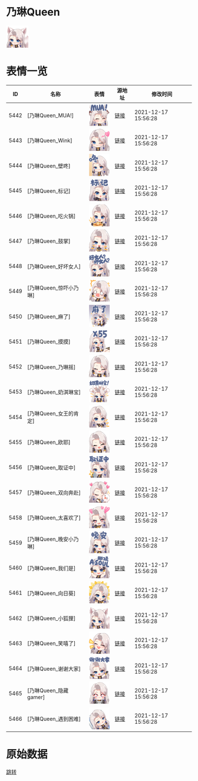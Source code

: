 # 乃琳Queen

<img src="./cover.png" height="60" alt="cover" />

# 表情一览

|ID|名称|表情|源地址|修改时间|
|----|----|----|----|----|
|5442|[乃琳Queen_MUA!]|<img src="./pic/005442_%5B乃琳Queen_MUA!%5D.png" height="60" alt="MUA!"/>|[链接](http://i0.hdslb.com/bfs/emote/b31d1d7edd2991930d82865150b6d519cd17f125.png)|2021-12-17 15:56:28|
|5443|[乃琳Queen_Wink]|<img src="./pic/005443_%5B乃琳Queen_Wink%5D.png" height="60" alt="Wink"/>|[链接](http://i0.hdslb.com/bfs/emote/f938220f23b65795acc9fa34d983f11f943f5028.png)|2021-12-17 15:56:28|
|5444|[乃琳Queen_壁咚]|<img src="./pic/005444_%5B乃琳Queen_壁咚%5D.png" height="60" alt="壁咚"/>|[链接](http://i0.hdslb.com/bfs/emote/72ce9fede252e3d91f8b6501cd1af76a2f4f7079.png)|2021-12-17 15:56:28|
|5445|[乃琳Queen_标记]|<img src="./pic/005445_%5B乃琳Queen_标记%5D.png" height="60" alt="标记"/>|[链接](http://i0.hdslb.com/bfs/emote/2e6c8642f450a618cf7a7347938481be9b5904b4.png)|2021-12-17 15:56:28|
|5446|[乃琳Queen_吃火锅]|<img src="./pic/005446_%5B乃琳Queen_吃火锅%5D.png" height="60" alt="吃火锅"/>|[链接](http://i0.hdslb.com/bfs/emote/bc2db2da18785288df524f6b00b17576d2051f7a.png)|2021-12-17 15:56:28|
|5447|[乃琳Queen_鼓掌]|<img src="./pic/005447_%5B乃琳Queen_鼓掌%5D.png" height="60" alt="鼓掌"/>|[链接](http://i0.hdslb.com/bfs/emote/d75ba7019ad541892d3a233f60c3f319e5686cfc.png)|2021-12-17 15:56:28|
|5448|[乃琳Queen_好坏女人]|<img src="./pic/005448_%5B乃琳Queen_好坏女人%5D.png" height="60" alt="好坏女人"/>|[链接](http://i0.hdslb.com/bfs/emote/0d22d81ab603741f267fa643803ccdaa0b9353b9.png)|2021-12-17 15:56:28|
|5449|[乃琳Queen_惊吓小乃琳]|<img src="./pic/005449_%5B乃琳Queen_惊吓小乃琳%5D.png" height="60" alt="惊吓小乃琳"/>|[链接](http://i0.hdslb.com/bfs/emote/9efbe527e88868748c198f9354de03deae50ffb1.png)|2021-12-17 15:56:28|
|5450|[乃琳Queen_麻了]|<img src="./pic/005450_%5B乃琳Queen_麻了%5D.png" height="60" alt="麻了"/>|[链接](http://i0.hdslb.com/bfs/emote/9c4c6788478bf617c0ac2d791aeff39ffe3c3b88.png)|2021-12-17 15:56:28|
|5451|[乃琳Queen_摸摸]|<img src="./pic/005451_%5B乃琳Queen_摸摸%5D.png" height="60" alt="摸摸"/>|[链接](http://i0.hdslb.com/bfs/emote/a5992fd268bd6e8e476812304a135db8727d713d.png)|2021-12-17 15:56:28|
|5452|[乃琳Queen_乃琳摇]|<img src="./pic/005452_%5B乃琳Queen_乃琳摇%5D.png" height="60" alt="乃琳摇"/>|[链接](http://i0.hdslb.com/bfs/emote/b138113f805af6ceb0ca98e8a1909eeef509c2ae.png)|2021-12-17 15:56:28|
|5453|[乃琳Queen_奶淇琳宝]|<img src="./pic/005453_%5B乃琳Queen_奶淇琳宝%5D.png" height="60" alt="奶淇琳宝"/>|[链接](http://i0.hdslb.com/bfs/emote/e51a3db8c72ff019f29fdfdee00924d2e43c75a0.png)|2021-12-17 15:56:28|
|5454|[乃琳Queen_女王的肯定]|<img src="./pic/005454_%5B乃琳Queen_女王的肯定%5D.png" height="60" alt="女王的肯定"/>|[链接](http://i0.hdslb.com/bfs/emote/8ac51f6c140678129395e9c1403c5975fbafc055.png)|2021-12-17 15:56:28|
|5455|[乃琳Queen_欧耶]|<img src="./pic/005455_%5B乃琳Queen_欧耶%5D.png" height="60" alt="欧耶"/>|[链接](http://i0.hdslb.com/bfs/emote/02d07d9b6703c0731e6e121509f71cba8da03e4c.png)|2021-12-17 15:56:28|
|5456|[乃琳Queen_取证中]|<img src="./pic/005456_%5B乃琳Queen_取证中%5D.png" height="60" alt="取证中"/>|[链接](http://i0.hdslb.com/bfs/emote/d99a4219ff888ee8ea53c7f437395caf7e0c7761.png)|2021-12-17 15:56:28|
|5457|[乃琳Queen_双向奔赴]|<img src="./pic/005457_%5B乃琳Queen_双向奔赴%5D.png" height="60" alt="双向奔赴"/>|[链接](http://i0.hdslb.com/bfs/emote/2bdc245717d46e80a656630b9e6e2d56f8fc0e3f.png)|2021-12-17 15:56:28|
|5458|[乃琳Queen_太喜欢了]|<img src="./pic/005458_%5B乃琳Queen_太喜欢了%5D.png" height="60" alt="太喜欢了"/>|[链接](http://i0.hdslb.com/bfs/emote/0b89106ad3a20f5643823d7eed4caca7a58b3c5c.png)|2021-12-17 15:56:28|
|5459|[乃琳Queen_晚安小乃琳]|<img src="./pic/005459_%5B乃琳Queen_晚安小乃琳%5D.png" height="60" alt="晚安小乃琳"/>|[链接](http://i0.hdslb.com/bfs/emote/3bbcd2e17696033652240877b5c0f98066099f91.png)|2021-12-17 15:56:28|
|5460|[乃琳Queen_我们是]|<img src="./pic/005460_%5B乃琳Queen_我们是%5D.png" height="60" alt="我们是"/>|[链接](http://i0.hdslb.com/bfs/emote/d9bbe91ce3d4d7dff814191492b4f40f394ee69b.png)|2021-12-17 15:56:28|
|5461|[乃琳Queen_向日葵]|<img src="./pic/005461_%5B乃琳Queen_向日葵%5D.png" height="60" alt="向日葵"/>|[链接](http://i0.hdslb.com/bfs/emote/ad55e8f6020c028169852ed809fabe8950c6e19a.png)|2021-12-17 15:56:28|
|5462|[乃琳Queen_小狐狸]|<img src="./pic/005462_%5B乃琳Queen_小狐狸%5D.png" height="60" alt="小狐狸"/>|[链接](http://i0.hdslb.com/bfs/emote/c2a7bd728add2aed53507b05d98c59b520773edb.png)|2021-12-17 15:56:28|
|5463|[乃琳Queen_笑嘻了]|<img src="./pic/005463_%5B乃琳Queen_笑嘻了%5D.png" height="60" alt="笑嘻了"/>|[链接](http://i0.hdslb.com/bfs/emote/34697f4fb87d532a4492c98f6058d38352c98c2d.png)|2021-12-17 15:56:28|
|5464|[乃琳Queen_谢谢大家]|<img src="./pic/005464_%5B乃琳Queen_谢谢大家%5D.png" height="60" alt="谢谢大家"/>|[链接](http://i0.hdslb.com/bfs/emote/5b2192adc9573ee0a9e2714914e41b0b79949bad.png)|2021-12-17 15:56:28|
|5465|[乃琳Queen_隐藏gamer]|<img src="./pic/005465_%5B乃琳Queen_隐藏gamer%5D.png" height="60" alt="隐藏gamer"/>|[链接](http://i0.hdslb.com/bfs/emote/2159bc0f566fca500aa20c2b79b8abd31312c1ff.png)|2021-12-17 15:56:28|
|5466|[乃琳Queen_遇到困难]|<img src="./pic/005466_%5B乃琳Queen_遇到困难%5D.png" height="60" alt="遇到困难"/>|[链接](http://i0.hdslb.com/bfs/emote/38cb2f6984d4a310929031b07cf8a091ba895b90.png)|2021-12-17 15:56:28|

# 原始数据

[跳转](./raw.json)

